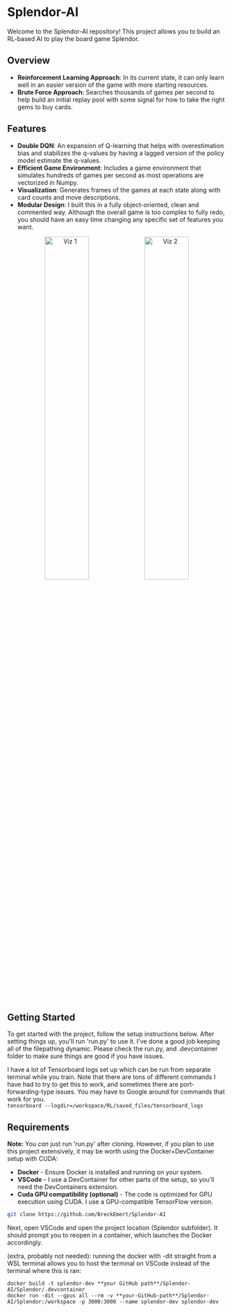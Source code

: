 # Splendor-AI

Welcome to the Splendor-AI repository! This project allows you to build an RL-based AI to play the board game Splendor.

## Overview

- **Reinforcement Learning Approach**: In its current state, it can only learn well in an easier version of the game with more starting resources.
- **Brute Force Approach**: Searches thousands of games per second to help build an initial replay pool with some signal for how to take the right gems to buy cards.

## Features

- **Double DQN**: An expansion of Q-learning that helps with overestimation bias and stabilizes the q-values by having a lagged version of the policy model estimate the q-values.
- **Efficient Game Environment**: Includes a game environment that simulates hundreds of games per second as most operations are vectorized in Numpy.
- **Visualization**: Generates frames of the games at each state along with card counts and move descriptions.
- **Modular Design**: I built this in a fully object-oriented, clean and commented way.  Although the overall game is too complex to fully redo, you should have an easy time changing any specific set of features you want.

<p align="center">
  <img src="https://imgur.com/FZVbTyX.png" alt="Viz 1" width="45%">
  <img src="https://imgur.com/lJ8jv10.png" alt="Viz 2" width="45%">
</p>

## Getting Started

To get started with the project, follow the setup instructions below. After setting things up, you'll run 'run.py' to use it.  I've done a good job keeping all of the filepathing dynamic.  Please check the run.py, and .devcontainer folder to make sure things are good if you have issues.

I have a lot of Tensorboard logs set up which can be run from separate terminal while you train.  Note that there are tons of different commands I have had to try to get this to work, and sometimes there are port-forwarding-type issues.  You may have to Google around for commands that work for you.  
```tensorboard --logdir=/workspace/RL/saved_files/tensorboard_logs```

## Requirements
**Note:** You *can* just run 'run.py' after cloning.  However, if you plan to use this project extensively, it may be worth using the Docker+DevContainer setup with CUDA:
- **Docker** - Ensure Docker is installed and running on your system.
- **VSCode** - I use a DevContainer for other parts of the setup, so you'll need the DevContainers extension.
- **Cuda GPU compatibility (optional)** - The code is optimized for GPU execution using CUDA.  I use a GPU-compatible TensorFlow version.

```bash
git clone https://github.com/BreckEmert/Splendor-AI
```

Next, open VSCode and open the project location (Splendor subfolder).  It should prompt you to reopen in a container, which launches the Docker accordingly.

(extra, probably not needed): running the docker with -dit straight from a WSL terminal allows you to host the terminal on VSCode instead of the terminal where this is ran:
```wsl2
docker build -t splendor-dev **your GitHub path**/Splendor-AI/Splendor/.devcontainer
docker run -dit --gpus all --rm -v **your-GitHub-path**/Splendor-AI/Splendor:/workspace -p 3000:3000 --name splendor-dev splendor-dev
```

